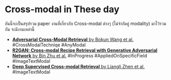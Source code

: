 # Cross-modal in These day
อันนี้จะเป็นสรุปรวม paper งานที่เกี่ยวกับ Cross-modal ต่างๆ (ไม่จำกัดคู่ modality) มาไว้รวมกัน จะมีงานเหล่านี้
- [**Adversarial Cross-Modal Retrieval** by Bokun Wang et al.](papers/ACMR/ACMR-bokun_wang.md) #CrossModalTechniqe #AnyModal
- [**R2GAN: Cross-modal Recipe Retrieval with Generative Adversarial Network** by Bin Zhu et al.](papers/R2GAN/R2GAN-bin_zhu.md) #InProgress #AppliedOnSpecificField #ImageTextModal
- [**Deep Supervised Cross-modal Retrieval** by Liangli Zhen et al.](papers/DSCMR/DSCMR-zhen.md) #ImageTextModal 